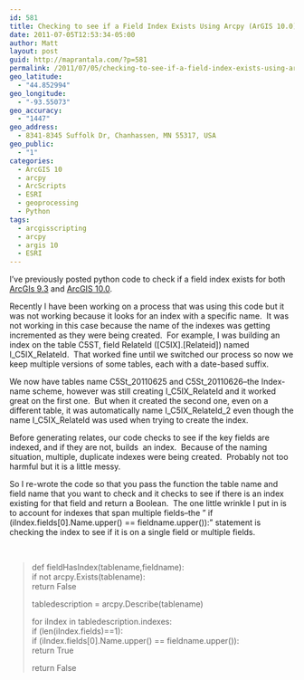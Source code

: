 ```yaml
---
id: 581
title: Checking to see if a Field Index Exists Using Arcpy (ArGIS 10.0) redux
date: 2011-07-05T12:53:34-05:00
author: Matt
layout: post
guid: http://maprantala.com/?p=581
permalink: /2011/07/05/checking-to-see-if-a-field-index-exists-using-arcpy-argis-10-0-redux/
geo_latitude:
  - "44.852994"
geo_longitude:
  - "-93.55073"
geo_accuracy:
  - "1447"
geo_address:
  - 8341-8345 Suffolk Dr, Chanhassen, MN 55317, USA
geo_public:
  - "1"
categories:
  - ArcGIS 10
  - arcpy
  - ArcScripts
  - ESRI
  - geoprocessing
  - Python
tags:
  - arcgisscripting
  - arcpy
  - argis 10
  - ESRI
---
```

I&#8217;ve previously posted python code to check if a field index exists for both [ArcGIs 9.3](http://maprantala.com/2011/01/27/checking-to-see-if-a-field-index-exists-using-python/) and [ArcGIS 10.0](http://maprantala.com/2011/02/21/checking-to-see-if-a-field-index-exists-using-arcpy-argis-10-0/).

Recently I have been working on a process that was using this code but it was not working because it looks for an index with a specific name.  It was not working in this case because the name of the indexes was getting incremented as they were being created.  For example, I was building an index on the table C5ST, field RelateId ([C5IX].[Relateid]) named I\_C5IX\_RelateId.  That worked fine until we switched our process so now we keep multiple versions of some tables, each with a date-based suffix.

We now have tables name C5St\_20110625 and C5St\_20110626&#8211;the Index-name scheme, however was still creating I\_C5IX\_RelateId and it worked great on the first one.  But when it created the second one, even on a different table, it was automatically name I\_C5IX\_RelateId\_2 even though the name I\_C5IX_RelateId was used when trying to create the index.

Before generating relates, our code checks to see if the key fields are indexed, and if they are not, builds  an index.  Because of the naming situation, multiple, duplicate indexes were being created.  Probably not too harmful but it is a little messy.

So I re-wrote the code so that you pass the function the table name and field name that you want to check and it checks to see if there is an index existing for that field and return a Boolean.  The one little wrinkle I put in is to account for indexes that span multiple fields&#8211;the &#8221; if (iIndex.fields[0].Name.upper() == fieldname.upper()):&#8221; statement is checking the index to see if it is on a single field or multiple fields.

&nbsp;

> def fieldHasIndex(tablename,fieldname):  
> if not arcpy.Exists(tablename):  
> return False
> 
> tabledescription = arcpy.Describe(tablename)
> 
> for iIndex in tabledescription.indexes:  
> if (len(iIndex.fields)==1):  
> if (iIndex.fields[0].Name.upper() == fieldname.upper()):  
> return True
> 
> return False

<div id="geo-post-581" class="geo geo-post" style="display: none">
  <span class="latitude">44.852994</span><span class="longitude">-93.55073</span>
</div>